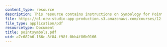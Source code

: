 ```yaml
---
content_type: resource
description: This resource contains instructions on Symbology for Point Data.
file: https://ol-ocw-studio-app-production.s3.amazonaws.com/courses/12-114-field-geology-i-fall-2005/a7c682b6166c8f84f98f0bb4f86b9166_pointsymbols.pdf
file_type: application/pdf
resourcetype: Document
title: pointsymbols.pdf
uid: a7c682b6-166c-8f84-f98f-0bb4f86b9166
---
```

